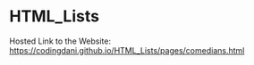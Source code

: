 # HTML_Lists
Hosted Link to the Website: https://codingdani.github.io/HTML_Lists/pages/comedians.html

